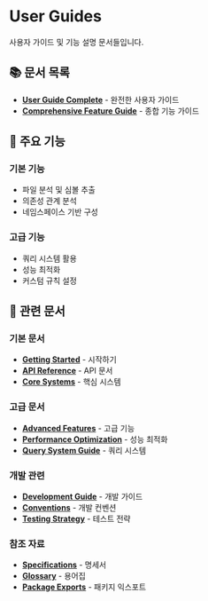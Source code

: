 # User Guides

사용자 가이드 및 기능 설명 문서들입니다.

## 📚 문서 목록

- **[User Guide Complete](./USER-GUIDE-COMPLETE.md)** - 완전한 사용자 가이드
- **[Comprehensive Feature Guide](./COMPREHENSIVE-FEATURE-GUIDE.md)** - 종합 기능 가이드

## 🎯 주요 기능

### 기본 기능
- 파일 분석 및 심볼 추출
- 의존성 관계 분석
- 네임스페이스 기반 구성

### 고급 기능
- 쿼리 시스템 활용
- 성능 최적화
- 커스텀 규칙 설정

## 📖 관련 문서

### 기본 문서
- **[Getting Started](../01-getting-started/README.md)** - 시작하기
- **[API Reference](../03-api-reference/README.md)** - API 문서
- **[Core Systems](../04-core-systems/README.md)** - 핵심 시스템

### 고급 문서
- **[Advanced Features](../05-advanced-features/README.md)** - 고급 기능
- **[Performance Optimization](../05-advanced-features/PERFORMANCE-OPTIMIZATION.md)** - 성능 최적화
- **[Query System Guide](../04-core-systems/QUERY-SYSTEM-GUIDE.md)** - 쿼리 시스템

### 개발 관련
- **[Development Guide](../06-development/README.md)** - 개발 가이드
- **[Conventions](../06-development/CONVENTIONS.md)** - 개발 컨벤션
- **[Testing Strategy](../06-development/testing-strategy.md)** - 테스트 전략

### 참조 자료
- **[Specifications](../07-specifications/README.md)** - 명세서
- **[Glossary](../08-reference/GLOSSARY.md)** - 용어집
- **[Package Exports](../08-reference/PACKAGE_EXPORTS.md)** - 패키지 익스포트
